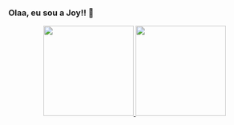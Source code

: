 ### Olaa, eu sou a Joy!! 👋
<div align="center">
  <a href="https://https://github.com/jojobaa">
  <img height="180em" src="https://github-readme-stats.vercel.app/api?username=jojobaa&show_icons=true&theme=dracula&include_all_commits=true&count_private=true"/>
  <img height="180em" src="https://github-readme-stats.vercel.app/api/top-langs/?username=jojobaa&layout=compact&langs_count=7&theme=dracula"/>
</div>
